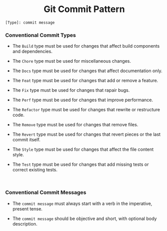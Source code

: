 <h1 align='center'>Git Commit Pattern</h1>

~~~
[Type]: commit message
~~~

<h3>Conventional Commit Types</h3>

- The `Build` type must be used for changes that affect build components and dependencies.

- The `Chore` type must be used for miscellaneous changes.

- The `Docs` type must be used for changes that affect documentation only.

- The `Feat` type must be used for changes that add or remove a feature.

- The `Fix` type must be used for changes that rapair bugs.

- The `Perf` type must be used for changes that improve performance.

- The `Refactor` type must be used for changes that rewrite or restructure code.

- The `Remove` type must be used for changes that remove files.

- The `Revert` type must be used for changes that revert pieces or the last commit itself.

- The `Style` type must be used for changes that affect the file content style.

- The `Test` type must be used for changes that add missing tests or correct existing tests.

<br>

<h3>Conventional Commit Messages</h3>

- The `commit message` must always start with a verb in the imperative, present tense.

- The `commit message` should be objective and short, with optional body description.
